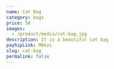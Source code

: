 ```yaml
---
name: Cat Bag
category: bags
price: 50
images:
  - /product/media/cat-bag.jpg
description: It is a beautiful cat bag
payhipLink: M0kzi
slug: cat-bag
permalink: false
---
```

